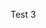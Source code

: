 <!--
  Title: Test 3
  Description: Lorem ipsum dolor sit amet, consectetur adipiscing elit, sed do eiusmod tempor incididunt ut labore et dolore magna aliqua.
  Image: http://orig14.deviantart.net/d109/f/2015/011/e/f/a_few_mountains_ghibli_style_by_tyleredlinart-d55xn04.jpg
-->

Test 3

